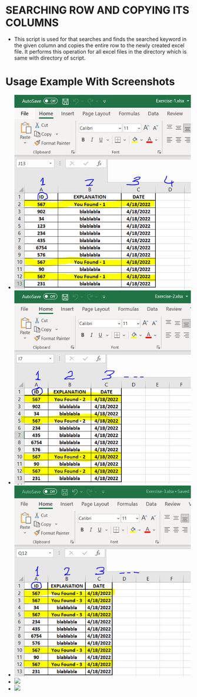 # SEARCHING ROW AND COPYING ITS COLUMNS
- This script is used for that searches and finds the searched keyword in the given column and copies the entire row to the newly created excel file. It performs this operation for all excel files in the directory which is same with directory of script. 

# Usage Example With Screenshots
- ![](Screenshots/Exercise-1.PNG)
- ![](Screenshots/Exercise-2.PNG)
- ![](Screenshots/Exercise-3.PNG)
- ![](CMD.PNG)
- ![](Last.PNG)